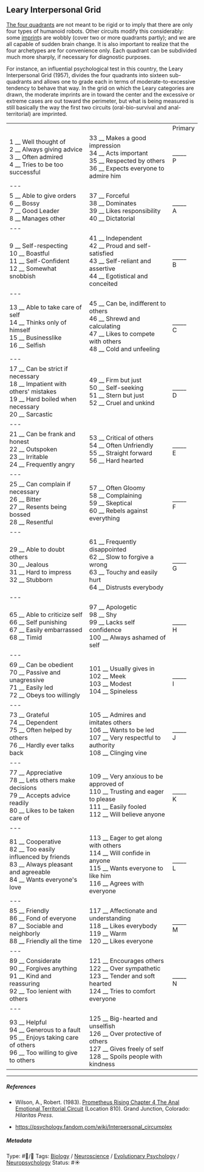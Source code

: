 ## Leary Interpersonal Grid

[The four quadrants](The%20four%20quadrants.md) are not meant to be rigid or to imply that there are only four types of humanoid robots. Other circuits modify this considerably: some [imprint](Imprint.md)s are wobbly (cover two or more quadrants partly); and we are all capable of sudden brain change. It is also important to realize that the four archetypes are for convenience only. Each quadrant can be subdivided much more sharply, if necessary for diagnostic purposes.

For instance, an influential psychological test in this country, the Leary Interpersonal Grid (1957), divides the four quadrants into sixteen sub-quadrants and allows one to grade each in terms of moderate-to-excessive tendency to behave that way. In the grid on which the Leary categories are drawn, the moderate imprints are in toward the center and the excessive or extreme cases are out toward the perimeter, but what is being measured is still basically the way the first two circuits (oral-bio-survival and anal-territorial) are imprinted.

||||
|--|--|--|
|||Primary|
|1 __ Well thought of  <br>2 __ Always giving advice  <br>3 __ Often admired  <br>4 __ Tries to be too successful|33 __ Makes a good impression  <br>34 __ Acts important  <br>35 __ Respected by others  <br>36 __ Expects everyone to admire him|\_\_\_\_\_  <br>P|
|---|||
|5 __ Able to give orders  <br>6 __ Bossy  <br>7 __ Good Leader  <br>8 __ Manages other|37 __ Forceful  <br>38 __ Dominates  <br>39 __ Likes responsibility  <br>40 __ Dictatorial|\_\_\_\_\_  <br>A|
|---|||
|9 __ Self-respecting  <br>10 __ Boastful  <br>11 __ Self-Confident  <br>12 __ Somewhat snobbish|41 __ Independent  <br>42 __ Proud and self-satisfied  <br>43 __ Self-reliant and assertive  <br>44 __ Egotistical and conceited|\_\_\_\_\_  <br>B|
|---|||
|13 __ Able to take care of self   <br>14 __ Thinks only of himself   <br>15 __ Businesslike   <br>16 __ Selfish|45 __ Can be, indifferent to others  <br>46 __ Shrewd and calculating  <br>47 __ Likes to compete with others  <br>48 __ Cold and unfeeling|\_\_\_\_\_  <br>C|
|---|||
|17 __ Can be strict if necessary  <br>18 __ Impatient with others' mistakes  <br>19 __ Hard boiled when necessary  <br>20 __ Sarcastic|49 __ Firm but just  <br>50 __ Self-seeking  <br>51 __ Stern but just  <br>52 __ Cruel and unkind|\_\_\_\_\_  <br>D|
|---|||
|21 __ Can be frank and honest  <br>22 __ Outspoken  <br>23 __ Irritable  <br>24 __ Frequently angry|53 __ Critical of others  <br>54 __ Often Unfriendly  <br>55 __ Straight forward  <br>56 __ Hard hearted|\_\_\_\_\_  <br>E|
|---|||
|25 __ Can complain if necessary  <br>26 __ Bitter  <br>27 __ Resents being bossed  <br>28 __ Resentful|57 __ Often Gloomy  <br>58 __ Complaining  <br>59 __ Skeptical  <br>60 __ Rebels against everything|\_\_\_\_\_  <br>F|
|---|||
|29 __ Able to doubt others  <br>30 __ Jealous  <br>31 __ Hard to impress  <br>32 __ Stubborn|61 __ Frequently disappointed  <br>62 __ Slow to forgive a wrong  <br>63 __ Touchy and easily hurt  <br>64 __ Distrusts everybody|\_\_\_\_\_  <br>G|
|---|||
|65 __ Able to criticize self  <br>66 __ Self punishing  <br>67 __ Easily embarrassed  <br>68 __ Timid|97 __ Apologetic  <br>98 __ Shy  <br>99 __ Lacks self confidence  <br>100 __ Always ashamed of self|\_\_\_\_\_  <br>H|
|---|||
|69 __ Can be obedient  <br>70 __ Passive and unagressive  <br>71 __ Easily led  <br>72 __ Obeys too willingly|101 __ Usually gives in  <br>102 __ Meek  <br>103 __ Modest  <br>104 __ Spineless|\_\_\_\_\_  <br>I|
|---|||
|73 __ Grateful  <br>74 __ Dependent  <br>75 __ Often helped by others  <br>76 __ Hardly ever talks back|105 __ Admires and imitates others  <br>106 __ Wants to be led  <br>107 __ Very respectful to authority  <br>108 __ Clinging vine|\_\_\_\_\_  <br>J|
|---|||
|77 __ Appreciative  <br>78 __ Lets others make decisions  <br>79 __ Accepts advice readily  <br>80 __ Likes to be taken care of|109 __ Very anxious to be approved of  <br>110 __ Trusting and eager to please  <br>111 __ Easily fooled  <br>112 __ Will believe anyone|\_\_\_\_\_  <br>K|
|---|||
|81 __ Cooperative  <br>82 __ Too easily influenced by friends  <br>83 __ Always pleasant and agreeable  <br>84 __ Wants everyone's love|113 __ Eager to get along with others  <br>114 __ Will confide in anyone  <br>115 __ Wants everyone to like him  <br>116 __ Agrees with everyone|\_\_\_\_\_  <br>L|
|---|||
|85 __ Friendly  <br>86 __ Fond of everyone  <br>87 __ Sociable and neighborly  <br>88 __ Friendly all the time|117 __ Affectionate and understanding  <br>118 __ Likes everybody  <br>119 __ Warm  <br>120 __ Likes everyone|\_\_\_\_\_  <br>M|
|---|||
|89 __ Considerate  <br>90 __ Forgives anything  <br>91 __ Kind and reassuring  <br>92 __ Too lenient with others|121 __ Encourages others  <br>122 __ Over sympathetic  <br>123 __ Tender and soft hearted  <br>124 __ Tries to comfort everyone|\_\_\_\_\_  <br>N|
|---|||
|93 __ Helpful  <br>94 __ Generous to a fault  <br>95 __ Enjoys taking care of others  <br>96 __ Too willing to give to others|125 __ Big-hearted and unselfish  <br>126 __ Over protective of others  <br>127 __ Gives freely of self  <br>128 __ Spoils people with kindness||

---

##### References

* Wilson, A., Robert. (1983). [Prometheus Rising Chapter 4 The Anal Emotional Territorial Circuit](Prometheus%20Rising%20Chapter%204%20The%20Anal%20Emotional%20Territorial%20Circuit.md) (Location 810). Grand Junction, Colorado: *Hilaritas Press*.

* https://psychology.fandom.com/wiki/Interpersonal_circumplex

##### Metadata

Type: #🔵/🔵 
Tags: [Biology]() / [Neuroscience](Neuroscience.md) / [Evolutionary Psychology]() / [Neuropsychology](Neuropsychology.md)
Status: #☀️ 
